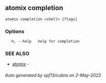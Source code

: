 ## atomix completion



```
atomix completion <shell> [flags]
```

### Options

```
  -h, --help   help for completion
```

### SEE ALSO

* [atomix](atomix.md)	 - 

###### Auto generated by spf13/cobra on 2-May-2022
